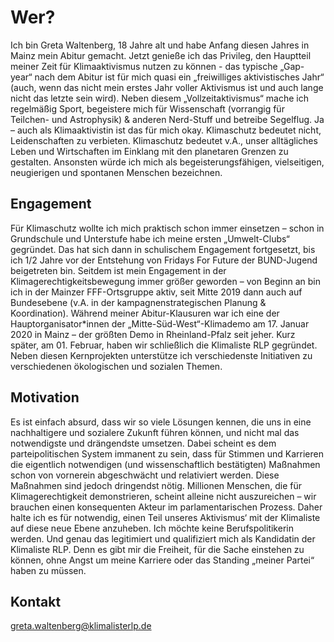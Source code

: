 # Wer?
Ich bin Greta Waltenberg, 18 Jahre alt und habe Anfang diesen Jahres in Mainz mein Abitur gemacht.
Jetzt genieße ich das Privileg, den Hauptteil meiner Zeit für Klimaaktivismus nutzen zu können - das typische „Gap-year“ nach dem Abitur ist für mich quasi ein „freiwilliges aktivistisches Jahr“ (auch, wenn das nicht mein erstes Jahr voller Aktivismus ist und auch lange nicht das letzte sein wird). Neben diesem „Vollzeitaktivismus“ mache ich regelmäßig Sport, begeistere mich für Wissenschaft (vorrangig für Teilchen- und Astrophysik) & anderen Nerd-Stuff und betreibe Segelflug. Ja – auch als Klimaaktivistin ist das für mich okay. Klimaschutz bedeutet nicht, Leidenschaften zu verbieten. Klimaschutz bedeutet v.A., unser alltägliches Leben und Wirtschaften im Einklang mit den planetaren Grenzen zu gestalten.
Ansonsten würde ich mich als begeisterungsfähigen, vielseitigen, neugierigen und spontanen Menschen bezeichnen.

## Engagement

Für Klimaschutz wollte ich mich praktisch schon immer einsetzen – schon in Grundschule und Unterstufe habe ich meine ersten „Umwelt-Clubs“ gegründet. Das hat sich dann in schulischem Engagement fortgesetzt, bis ich 1/2 Jahre vor der Entstehung von Fridays For Future der BUND-Jugend beigetreten bin.
Seitdem ist mein Engagement in der Klimagerechtigkeitsbewegung immer größer geworden – von Beginn an bin ich in der Mainzer FFF-Ortsgruppe aktiv, seit Mitte 2019 dann auch auf Bundesebene (v.A. in der kampagnenstrategischen Planung & Koordination). Während meiner Abitur-Klausuren war ich eine der Hauptorganisator*innen der „Mitte-Süd-West“-Klimademo am 17. Januar 2020 in Mainz – der größten Demo in Rheinland-Pfalz seit jeher.
Kurz später, am 01. Februar, haben wir schließlich die Klimaliste RLP gegründet.
Neben diesen Kernprojekten unterstütze ich verschiedenste Initiativen zu verschiedenen ökologischen und sozialen Themen.

## Motivation

Es ist einfach absurd, dass wir so viele Lösungen kennen, die uns in eine nachhaltigere und sozialere Zukunft führen können, und nicht mal das notwendigste und drängendste umsetzen.
Dabei scheint es dem parteipolitischen System immanent zu sein, dass für Stimmen und Karrieren die eigentlich notwendigen (und wissenschaftlich bestätigten) Maßnahmen schon von vornerein abgeschwächt und relativiert werden. Diese Maßnahmen sind jedoch dringendst nötig.
Millionen Menschen, die für Klimagerechtigkeit demonstrieren, scheint alleine nicht auszureichen – wir brauchen einen konsequenten Akteur im parlamentarischen Prozess. Daher halte ich es für notwendig, einen Teil unseres Aktivismus‘ mit der Klimaliste auf diese neue Ebene anzuheben.
Ich möchte keine Berufspolitikerin werden. Und genau das legitimiert und qualifiziert mich als Kandidatin der Klimaliste RLP. Denn es gibt mir die Freiheit, für die Sache einstehen zu können, ohne Angst um meine Karriere oder das Standing „meiner Partei“ haben zu müssen.

## Kontakt

<a href = "mailto:greta.waltenberg@klimalisterlp.de" style="color:inherit; background:inherit;"> greta.waltenberg@klimalisterlp.de </a>
